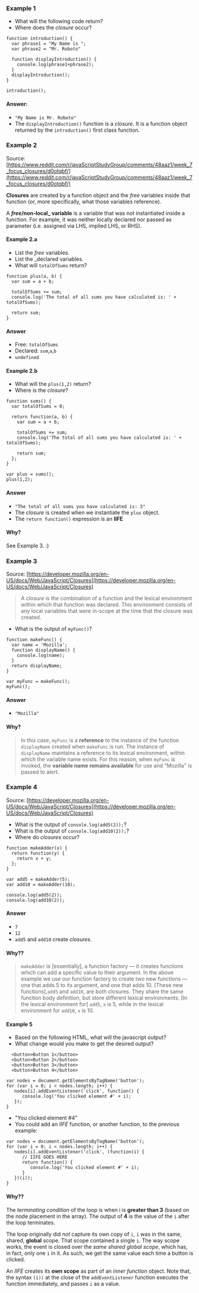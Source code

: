 
### Example 1

- What will the following code return?
- Where does the _closure_ occur?

```
function introduction() {
  var phrase1 = "My Name is ";
  var phrase2 = "Mr. Roboto"
  
  function displayIntroduction() { 
    console.log(phrase1+phrase2);    
  }
  displayIntroduction();    
}

introduction();
```
#### Answer:
- `"My Name is Mr. Roboto"`
- The `displayIntroduction()` function is a _closure_. It is a function object returned by the `introduction()` first class function. 

### Example 2
Source: [https://www.reddit.com/r/javaScriptStudyGroup/comments/48aaz1/week_7_focus_closures/d0otqbf/](https://www.reddit.com/r/javaScriptStudyGroup/comments/48aaz1/week_7_focus_closures/d0otqbf/)

**Closures** are created by a function object and the _free_ variables inside that function (or, more specifically, what those variables reference).

A **_free_/non-local_ variable** is a variable that was not instantiated inside a function. For example, it was neither locally declared nor passed as parameter (i.e. assigned via LHS, implied LHS, or RHS).

#### Example 2.a
- List the _free_ variables.
- List the _declared variables.
- What will `totalOfSums` return?

```
function plus(a, b) {
  var sum = a + b;

  totalOfSums += sum;
  console.log('The total of all sums you have calculated is: ' + totalOfSums);

  return sum;
}
```
#### Answer
- Free: `totalOfSums` 
- Declared: `sum`,`a`,`b` 
- `undefined`

#### Example 2.b
- What will the `plus(1,2)` return?
- Where is the _closure_?

```
function sums() {
  var totalOfSums = 0;

  return function(a, b) {
    var sum = a + b;

    totalOfSums += sum;
    console.log('The total of all sums you have calculated is: ' + totalOfSums);

    return sum;
  };
}

var plus = sums();
plus(1,2);

```

#### Answer
- `"The total of all sums you have calculated is: 3"`
- The _closure_ is created when we instantiate the `plus` object.
- The `return function()` expression is an **IIFE**

#### Why?
See Example 3. :)

### Example 3
Source: [https://developer.mozilla.org/en-US/docs/Web/JavaScript/Closures](https://developer.mozilla.org/en-US/docs/Web/JavaScript/Closures)

> A _closure_ is the combination of a function and the lexical environment within which that function was declared. This environment consists of any local variables that were in-scope at the time that the closure was created. 

- What is the output of `myFunc()`?

```
function makeFunc() {
  var name = 'Mozilla';
  function displayName() {
    console.log(name);
  }
  return displayName;
}

var myFunc = makeFunc();
myFunc();
```

#### Answer
- `"Mozilla"`

#### Why?
> In this case, `myFunc` is a **reference** to the instance of the function `displayName` created when `makeFunc` is run.
> The instance of `displayName` maintains a reference to its lexical environment, within which the variable name exists. 
> For this reason, when `myFunc` is invoked, the **variable name remains available** for use and "Mozilla" is passed to alert.

### Example 4
Source: [https://developer.mozilla.org/en-US/docs/Web/JavaScript/Closures](https://developer.mozilla.org/en-US/docs/Web/JavaScript/Closures)

- What is the output of `console.log(add5(2));`?
- What is the output of `console.log(add10(2));`?
- Where do _closures_ occur? 

```
function makeAdder(x) {
  return function(y) {
    return x + y;
  };
}

var add5 = makeAdder(5);
var add10 = makeAdder(10);

console.log(add5(2));
console.log(add10(2));
```

#### Answer
- `7`
- `12`
- `add5` and `add10` create _closures_.

#### Why??
> `makeAdder` is [essentially], a function factory — it creates functions which can add a specific value to their argument. 
> In the above example we use our function factory to create two new functions — one that adds 5 to its argument, and one that adds 10.
> [These new functions],`add5` and `add10`, are both closures. They share the same function body definition, but store different lexical environments. [In the lexical environment for] `add5`, `x` is 5, while in the lexical environment for `add10`, `x` is 10.


#### Example 5 

- Based on the following HTML, what will the javascript output?
- What change would you make to get the desired output?

```
  <button>Button 1</button>
  <button>Button 2</button>
  <button>Button 3</button>
  <button>Button 4</button>
```

```
var nodes = document.getElementsByTagName('button');
for (var i = 0; i < nodes.length; i++) {
   nodes[i].addEventListener('click', function() {
      console.log('You clicked element #' + i);
   });
}
```
- "You clicked element #4"
- You could add an _IIFE_ function, or another function, to the previous example:
```
var nodes = document.getElementsByTagName('button');
for (var i = 0; i < nodes.length; i++) {
   nodes[i].addEventListener('click', (function(i) {
      // IIFE GOES HERE
      return function() {
         console.log('You clicked element #' + i);
      }
   })(i));
}
```

#### Why??
The _terminating condition_ of the loop is when i is **greater than 3** (based on the node placement in the array). The output of **4** is the value of the `i` after the loop terminates.

The loop originally did _not_ capture its own copy of `i`, `i` was in the same, shared, **global** scope.  That scope contained a single `i`.  The way scope works, the event is closed over the _same shared global scope_, which has, in fact, only one `i` in it. As such, we get the same value each time a button is clicked. 

An _IIFE_ creates its **own scope** as part of an _inner function_ object. Note that, the syntax `(i))` at the close of the `addEventListener` function executes the function immediately, and passes `i` as a value. 